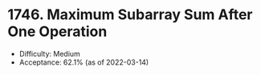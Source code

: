 # 1746. Maximum Subarray Sum After One Operation
- Difficulty: Medium
- Acceptance: 62.1% (as of 2022-03-14)
